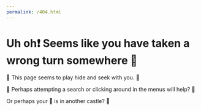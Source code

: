 ```yaml
---
permalink: /404.html
---
```


<!-- markdownlint-disable MD026 -->
# Uh oh:heavy_exclamation_mark: Seems like you have taken a wrong turn somewhere :construction:
<!-- markdownlint-enable MD026 -->

:dragon:
This page seems to play hide and seek with you.
:dragon_face:

:circus_tent:
Perhaps attempting a search or clicking around in the menus will help?
:space_invader:

Or perhaps your :princess: is in another castle? :mushroom:
